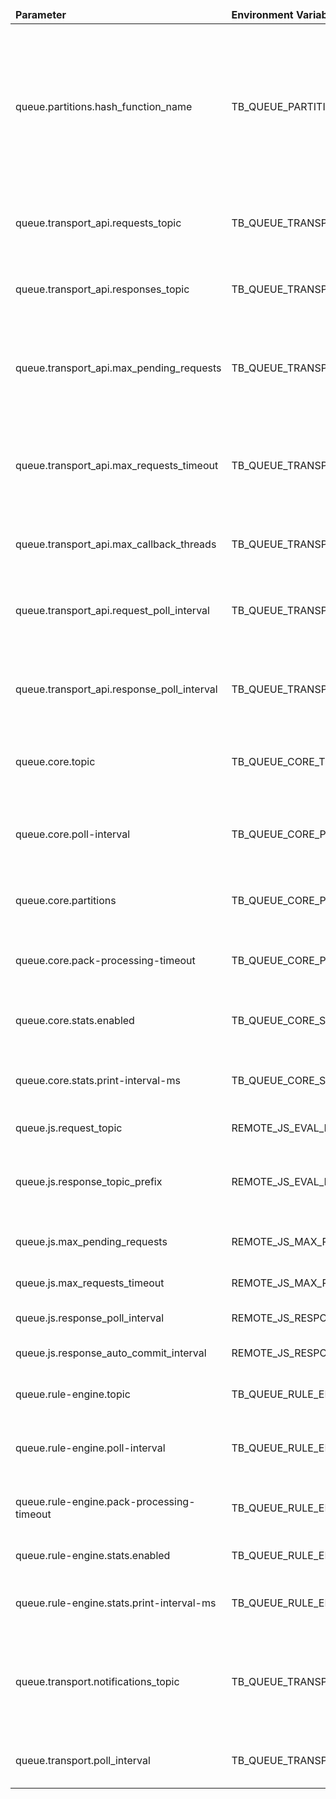 <table>
  <thead>
      <tr>
          <td style="width: 25%"><b>Parameter</b></td><td style="width: 30%"><b>Environment Variable</b></td><td style="width: 15%"><b>Default Value</b></td><td style="width: 30%"><b>Description</b></td>
      </tr>
  </thead>
  <tbody>
      <tr>
          <td>queue.partitions.hash_function_name</td>
          <td>TB_QUEUE_PARTITIONS_HASH_FUNCTION_NAME</td>
          <td>murmur3_128</td>
          <td>Name of hash function used for consistent hash ring in Cluster Mode. See architecture docs for more details. Valid values - murmur3_32, murmur3_128 or sha256</td>
      </tr>
      <tr>
          <td>queue.transport_api.requests_topic</td>
          <td>TB_QUEUE_TRANSPORT_API_REQUEST_TOPIC</td>
          <td>tb_transport.api.requests</td>
          <td>Topic used to consume api requests from transport microservices</td>
      </tr>
      <tr>
          <td>queue.transport_api.responses_topic</td>
          <td>TB_QUEUE_TRANSPORT_API_RESPONSE_TOPIC</td>
          <td>tb_transport.api.responses</td>
          <td>Topic used to produce api responses to transport microservices</td>
      </tr>
      <tr>
          <td>queue.transport_api.max_pending_requests</td>
          <td>TB_QUEUE_TRANSPORT_MAX_PENDING_REQUESTS</td>
          <td>10000</td>
          <td>Maximum pending api requests from transport microservices to be handled by server</td>
      </tr>
      <tr>
          <td>queue.transport_api.max_requests_timeout</td>
          <td>TB_QUEUE_TRANSPORT_MAX_REQUEST_TIMEOUT</td>
          <td>10000</td>
          <td>Maximum timeout in milliseconds to handle api request from transport microservice by server</td>
      </tr>
      <tr>
          <td>queue.transport_api.max_callback_threads</td>
          <td>TB_QUEUE_TRANSPORT_MAX_CALLBACK_THREADS</td>
          <td>100</td>
          <td>Amount of threads used to invoke callbacks</td>
      </tr>
      <tr>
          <td>queue.transport_api.request_poll_interval</td>
          <td>TB_QUEUE_TRANSPORT_REQUEST_POLL_INTERVAL_MS</td>
          <td>25</td>
          <td>Interval in milliseconds to poll api requests from transport microservices</td>
      </tr>
      <tr>
          <td>queue.transport_api.response_poll_interval</td>
          <td>TB_QUEUE_TRANSPORT_RESPONSE_POLL_INTERVAL_MS</td>
          <td>25</td>
          <td>Interval in milliseconds to poll api response from transport microservices</td>
      </tr>
      <tr>
          <td>queue.core.topic</td>
          <td>TB_QUEUE_CORE_TOPIC</td>
          <td>tb_core</td>
          <td>Default topic name of Kafka, RabbitMQ, etc. queue</td>
      </tr>
      <tr>
          <td>queue.core.poll-interval</td>
          <td>TB_QUEUE_CORE_POLL_INTERVAL_MS</td>
          <td>25</td>
          <td>Interval in milliseconds to poll messages by Core microservices</td>
      </tr>
      <tr>
          <td>queue.core.partitions</td>
          <td>TB_QUEUE_CORE_PARTITIONS</td>
          <td>10</td>
          <td>Amount of partitions used by Core microservices</td>
      </tr>
      <tr>
          <td>queue.core.pack-processing-timeout</td>
          <td>TB_QUEUE_CORE_PACK_PROCESSING_TIMEOUT_MS</td>
          <td>60000</td>
          <td>Timeout for processing a message pack by Core microservices</td>
      </tr>
      <tr>
          <td>queue.core.stats.enabled</td>
          <td>TB_QUEUE_CORE_STATS_ENABLED</td>
          <td>false</td>
          <td>Enable/disable statistics for Core microservices</td>
      </tr>
      <tr>
          <td>queue.core.stats.print-interval-ms</td>
          <td>TB_QUEUE_CORE_STATS_PRINT_INTERVAL_MS</td>
          <td>10000</td>
          <td>Statistics printing interval for Core microservices</td>
      </tr>
      <tr>
          <td>queue.js.request_topic</td>
          <td>REMOTE_JS_EVAL_REQUEST_TOPIC</td>
          <td>js_eval.requests</td>
          <td>JS Eval request topic</td>
      </tr>
      <tr>
          <td>queue.js.response_topic_prefix</td>
          <td>REMOTE_JS_EVAL_RESPONSE_TOPIC</td>
          <td>js_eval.responses</td>
          <td>JS Eval responses topic prefix that is combined with node id</td>
      </tr>
      <tr>
          <td>queue.js.max_pending_requests</td>
          <td>REMOTE_JS_MAX_PENDING_REQUESTS</td>
          <td>10000</td>
          <td>JS Eval max pending requests</td>
      </tr>
      <tr>
          <td>queue.js.max_requests_timeout</td>
          <td>REMOTE_JS_MAX_REQUEST_TIMEOUT</td>
          <td>10000</td>
          <td>JS Eval max request timeout</td>
      </tr>
      <tr>
          <td>queue.js.response_poll_interval</td>
          <td>REMOTE_JS_RESPONSE_POLL_INTERVAL_MS</td>
          <td>25</td>
          <td>JS response poll interval</td>
      </tr>
      <tr>
          <td>queue.js.response_auto_commit_interval</td>
          <td>REMOTE_JS_RESPONSE_AUTO_COMMIT_INTERVAL_MS</td>
          <td>100</td>
          <td>JS response auto commit interval</td>
      </tr>
      <tr>
          <td>queue.rule-engine.topic</td>
          <td>TB_QUEUE_RULE_ENGINE_TOPIC</td>
          <td>tb_rule_engine</td>
          <td>Default Rule Engine topic name</td>
      </tr>
      <tr>
          <td>queue.rule-engine.poll-interval</td>
          <td>TB_QUEUE_RULE_ENGINE_POLL_INTERVAL_MS</td>
          <td>25</td>
          <td>Interval in milliseconds to poll messages by Rule Engine</td>
      </tr>
      <tr>
          <td>queue.rule-engine.pack-processing-timeout</td>
          <td>TB_QUEUE_RULE_ENGINE_PACK_PROCESSING_TIMEOUT_MS</td>
          <td>60000</td>
          <td>Timeout for processing a message pack of Rule Engine</td>
      </tr>
      <tr>
          <td>queue.rule-engine.stats.enabled</td>
          <td>TB_QUEUE_RULE_ENGINE_STATS_ENABLED</td>
          <td>true</td>
          <td>Enable/disable statistics for Rule Engine</td>
      </tr>
      <tr>
          <td>queue.rule-engine.stats.print-interval-ms</td>
          <td>TB_QUEUE_RULE_ENGINE_STATS_PRINT_INTERVAL_MS</td>
          <td>60000</td>
          <td>Statistics printing interval for Rule Engine</td>
      </tr>
      <tr>
          <td>queue.transport.notifications_topic</td>
          <td>TB_QUEUE_TRANSPORT_NOTIFICATIONS_TOPIC</td>
          <td>tb_transport.notifications</td>
          <td>For high priority notifications that require minimum latency and processing time</td>
      </tr>
      <tr>
          <td>queue.transport.poll_interval</td>
          <td>TB_QUEUE_TRANSPORT_NOTIFICATIONS_POLL_INTERVAL_MS</td>
          <td>25</td>
          <td>Interval in milliseconds to poll messages</td>
      </tr>
  </tbody>
</table>
